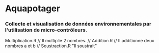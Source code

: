 # Aquapotager
### Collecte et visualisation de données environnementales par l'utilisation de micro-contrôleurs.

Multiplication.R // Il multiplie 2 nombres. //
Addition.R // Il additionne deux nombres a et b //
Soustraction.R "Il soustrait"

